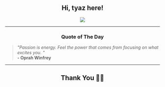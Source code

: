 <h2 align="center"> Hi, tyaz here!</h2>

<p align="center">
<a href="https://github.com/tyazx" alt="github streak"><img src="https://dvst-streak.herokuapp.com/?user=tyazx&theme=tokyonight&fire=DD472C"></a>
</p>

<hr>
<h3 align="center">Quote of The Day</h3>
<p align="center">
<blockquote>
<i>"Passion is energy. Feel the power that comes from focusing on what excites you. "</i>
<br>
<b>- Oprah Winfrey</b>
</blockquote>
</p>


<hr>
<h2 align="center">Thank You 🙏🏼</h2>
